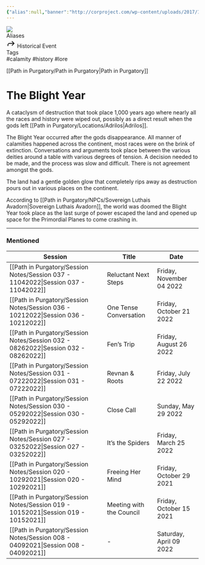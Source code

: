 ```yaml
---
{"alias":null,"banner":"http://corproject.com/wp-content/uploads/2017/10/Purgatory-770x439_c.jpg","banner_icon":"🔥","banner_y":0.79375,"campaign":"Path in Purgatory","dg-publish":true,"type":"Lore","tags":["calamity, history, lore"],"permalink":"/path-in-purgatory/lore/blight-year/","dgPassFrontmatter":true}
---
```


<div class="wiki-header">
	<div class="banner-wrapper">
		<div class="banner">
			<img class="banner-image full-width" src="http://corproject.com/wp-content/uploads/2017/10/Purgatory-770x439_c.jpg" style="object-position: 50% 50%">
		</div>
	</div>
	<div class="frontmatter-container">
		<div class="frontmatter-section mod-aliases">
			<span class="frontmatter-section-label">Aliases</span>
			<div class="frontmatter-section-data frontmatter-section-aliases">
				<span class="frontmatter-alias">
					<span class="frontmatter-alias-icon"> <svg xmlns="http://www.w3.org/2000svg" width="24" height="24" viewBox="0 0 24 24" fill="none" stroke="currentColor" stroke-width="2" stroke-linecap="round" stroke-linejoin="round" class="svg-icon lucide-forward"><polyline points="15 17 20 12 15 7"></polyline><path d="M4 18v-2a4 4 0 0 1 4-4h12"></path></svg></span>
					Historical Event</span>
			</div>
		</div>
		<div class="frontmatter-section mod-tags">
			<span class="frontmatter-section-label">Tags</span>
			<div class="frontmatter-section-data frontmatter-section-tags">
				<a class="tag"onclick="toggleTagSearch(this)">#calamity</a>
				<a class="tag" onclick="toggleTagSearch(this)">#history</a>
				<a class="tag" onclick="toggleTagSearch(this)">#lore</a>
			</div>
		</div>
	</div>
</div>

[[Path in Purgatory/Path in Purgatory\|Path in Purgatory]]
# The Blight Year

A cataclysm of destruction that took place 1,000 years ago where nearly all the races and history were wiped out, possibly as a direct result when the gods left [[Path in Purgatory/Locations/Adrilos\|Adrilos]].

The Blight Year occurred after the gods disappearance. All manner of calamities happened across the continent, most races were on the brink of extinction. Conversations and arguments took place between the various deities around a table with various degrees of tension. A decision needed to be made, and the process was slow and difficult. There is not agreement amongst the gods. 

The land had a gentle golden glow that completely rips away as destruction pours out in various places on the continent.

According to [[Path in Purgatory/NPCs/Sovereign Luthais Avadorn\|Sovereign Luthais Avadorn]], the world was doomed the Blight Year took place as the last surge of power escaped the land and opened up space for the Primordial Planes to come crashing in.

---

### Mentioned
| Session                                                                               | Title                    | Date                     |
| ------------------------------------------------------------------------------------- | ------------------------ | ------------------------ |
| [[Path in Purgatory/Session Notes/Session 037 - 11042022\|Session 037 - 11042022]] | Reluctant Next Steps     | Friday, November 04 2022 |
| [[Path in Purgatory/Session Notes/Session 036 - 10212022\|Session 036 - 10212022]] | One Tense Conversation   | Friday, October 21 2022  |
| [[Path in Purgatory/Session Notes/Session 032 - 08262022\|Session 032 - 08262022]] | Fen’s Trip               | Friday, August 26 2022   |
| [[Path in Purgatory/Session Notes/Session 031 - 07222022\|Session 031 - 07222022]] | Revnan & Roots           | Friday, July 22 2022     |
| [[Path in Purgatory/Session Notes/Session 030 - 05292022\|Session 030 - 05292022]] | Close Call               | Sunday, May 29 2022      |
| [[Path in Purgatory/Session Notes/Session 027 - 03252022\|Session 027 - 03252022]] | It’s the Spiders         | Friday, March 25 2022    |
| [[Path in Purgatory/Session Notes/Session 020 - 10292021\|Session 020 - 10292021]] | Freeing Her Mind         | Friday, October 29 2021  |
| [[Path in Purgatory/Session Notes/Session 019 - 10152021\|Session 019 - 10152021]] | Meeting with the Council | Friday, October 15 2021  |
| [[Path in Purgatory/Session Notes/Session 008 - 04092021\|Session 008 - 04092021]] | \-                       | Saturday, April 09 2022  |
